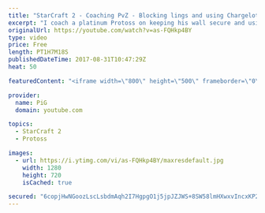 ```yaml
---
title: "StarCraft 2 - Coaching PvZ - Blocking lings and using Chargelots - Plat"
excerpt: "I coach a platinum Protoss on keeping his wall secure and using his chargelot army properly throughout the game. -- Watch live at https://www.twitch.tv/x5_pig"
originalUrl: https://youtube.com/watch?v=as-FQHkp4BY
type: video
price: Free
length: PT1H7M18S
publishedDateTime: 2017-08-31T10:47:29Z
heat: 50

featuredContent: "<iframe width=\"800\" height=\"500\" frameborder=\"0\" src=\"https://www.youtube.com/embed/as-FQHkp4BY\" allow=\"accelerometer; autoplay; encrypted-media; gyroscope; picture-in-picture\" allowfullscreen></iframe>"

provider:
  name: PiG
  domain: youtube.com

topics:
  - StarCraft 2
  - Protoss

images:
  - url: https://i.ytimg.com/vi/as-FQHkp4BY/maxresdefault.jpg
    width: 1280
    height: 720
    isCached: true

secured: "6copjHwNGoozLscLsbdmAqh2I7HgpgO1j5jpJZJWS+8SW58lmHXwxvIncxKP29IwPPRG97+JisCevmwL+FhrvLzRE4cQnC2pmmrKeqDh/Sugl2TJ2qCy+tkoKn+b63sOVe+GXLv0lTGMamBJ41hZINTRXBqNZHeHRw7WKs03Ci5sUHV9RvrRAFWBawgKFfKYiUguaX398FhMviiOdIGXUMGJ2BxRmfkmLC8sWOPC+BPSZXis/uTGgyn+Q0eRJUtE7FDdbM1Tc15zijY5D/jAPoL6Xb8I0FyyZZpuXZKrQhESRwB3bC4kZeh5uXTDBmfvQMRRHDvYwQNgEfK9vrzEvmbhgEhU/Wos+Pyf7UCUVnQLi83JQkJDMsBrrgJECoM1VeYyLebifFgCwVjPdCsdn8AeMsKDsvAaI/IsryqCTPE=;lzh4BMMO8E+BHtC8Q4DvPQ=="
---
```


